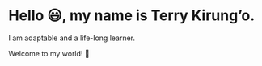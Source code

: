 # Hello 😃, my name is Terry Kirung’o.

I am adaptable and a life-long learner. 

Welcome to my world! 🥳
